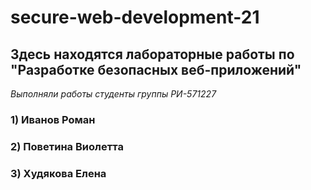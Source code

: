 # secure-web-development-21
## Здесь находятся лабораторные работы по "Разработке безопасных веб-приложений"

*Выполняли работы студенты группы РИ-571227*

### 1) Иванов Роман

### 2) Поветина Виолетта

### 3) Худякова Елена
